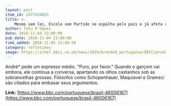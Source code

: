 ```yaml
---
layout: post
item_id: 2377324023
title: >-
    Mesmo sem lei, Escola sem Partido se espalha pelo país e já afeta rotina nas salas de aula
author: Tatu D'Oquei
date: 2018-11-04 23:00:00
pub_date: 2018-11-04 23:00:00
time_added: 2018-11-05 23:49:20
category: refletimos
image: https://ichef.bbci.co.uk/news/1024/branded_portuguese/8EFC/production/_104140663_gettyimages-902804880-1.jpg
---
```


André* pede um expresso médio. "Puro, por favor." Quando o garçom vai embora, ele continua a conversa, apertando os olhos castanhos sob as sobrancelhas grossas. Filósofos como Schopenhauer, Maquiavel e Gramsci são citados para embasar seus argumentos.

**Link:** [https://www.bbc.com/portuguese/brasil-46006167](https://www.bbc.com/portuguese/brasil-46006167)

